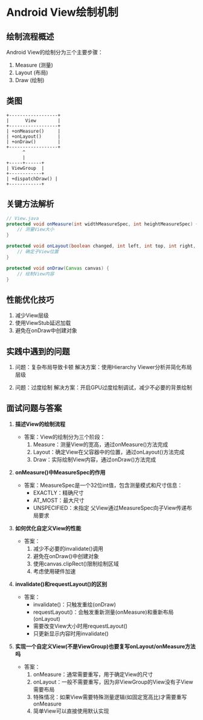 # Android View绘制机制

## 绘制流程概述
Android View的绘制分为三个主要步骤：
1. Measure (测量)
2. Layout (布局) 
3. Draw (绘制)

## 类图
```
+------------------+
|      View        |
+------------------+
| +onMeasure()     |
| +onLayout()      |
| +onDraw()        |
+------------------+
      ^
      |
+-----+------+
| ViewGroup  |
+------------+
| +dispatchDraw() |
+------------+
```

## 关键方法解析
```java
// View.java
protected void onMeasure(int widthMeasureSpec, int heightMeasureSpec) {
    // 测量View大小
}

protected void onLayout(boolean changed, int left, int top, int right, int bottom) {
    // 确定子View位置
}

protected void onDraw(Canvas canvas) {
    // 绘制View内容
}
```

## 性能优化技巧
1. 减少View层级
2. 使用ViewStub延迟加载
3. 避免在onDraw中创建对象

## 实践中遇到的问题
1. 问题：复杂布局导致卡顿
   解决方案：使用Hierarchy Viewer分析并简化布局层级

2. 问题：过度绘制
   解决方案：开启GPU过度绘制调试，减少不必要的背景绘制

## 面试问题与答案

1. **描述View的绘制流程**
   - 答案：View的绘制分为三个阶段：
     1) Measure：测量View的宽高，通过onMeasure()方法完成
     2) Layout：确定View在父容器中的位置，通过onLayout()方法完成
     3) Draw：实际绘制View内容，通过onDraw()方法完成

2. **onMeasure()中MeasureSpec的作用**
   - 答案：MeasureSpec是一个32位int值，包含测量模式和尺寸信息：
     - EXACTLY：精确尺寸
     - AT_MOST：最大尺寸
     - UNSPECIFIED：未指定
     父View通过MeasureSpec向子View传递布局要求

3. **如何优化自定义View的性能**
   - 答案：
     1) 减少不必要的invalidate()调用
     2) 避免在onDraw()中创建对象
     3) 使用canvas.clipRect()限制绘制区域
     4) 考虑使用硬件加速

4. **invalidate()和requestLayout()的区别**
   - 答案：
     - invalidate()：只触发重绘(onDraw)
     - requestLayout()：会触发重新测量(onMeasure)和重新布局(onLayout)
     - 需要改变View大小时用requestLayout()
     - 只更新显示内容时用invalidate()

5. **实现一个自定义View(不是ViewGroup)也要复写onLayout/onMeasure方法吗**
   - 答案：
     1) onMeasure：通常需要重写，用于确定View的尺寸
     2) onLayout：一般不需要重写，因为非ViewGroup的View没有子View需要布局
     3) 特殊情况：如果View需要特殊测量逻辑(如固定宽高比)才需要重写onMeasure
     4) 简单View可以直接使用默认实现
